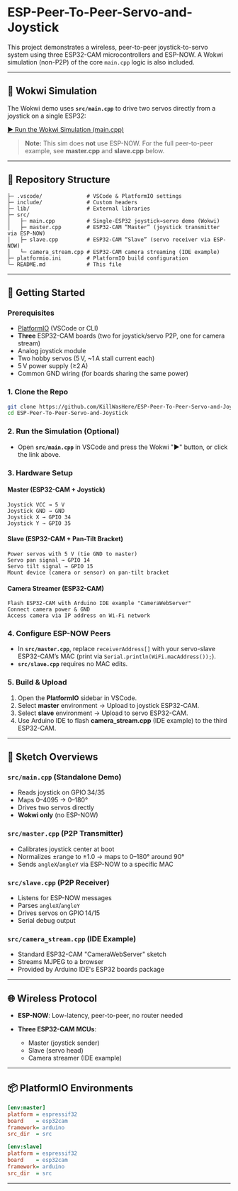 # ESP-Peer-To-Peer-Servo-and-Joystick

This project demonstrates a wireless, peer-to-peer joystick-to-servo system using three ESP32-CAM microcontrollers and ESP-NOW. A Wokwi simulation (non-P2P) of the core `main.cpp` logic is also included.

---

## 🔗 Wokwi Simulation

The Wokwi demo uses **`src/main.cpp`** to drive two servos directly from a joystick on a single ESP32:

[▶️ Run the Wokwi Simulation (main.cpp)](https://wokwi.com/projects/428278953614511105)

> **Note:** This sim does **not** use ESP-NOW. For the full peer-to-peer example, see **master.cpp** and **slave.cpp** below.

---

## 📁 Repository Structure

```
├─ .vscode/              # VSCode & PlatformIO settings
├─ include/              # Custom headers
├─ lib/                  # External libraries
├─ src/
│   ├─ main.cpp          # Single-ESP32 joystick→servo demo (Wokwi)
│   ├─ master.cpp        # ESP32-CAM “Master” (joystick transmitter via ESP-NOW)
│   ├─ slave.cpp         # ESP32-CAM “Slave” (servo receiver via ESP-NOW)
│   └─ camera_stream.cpp # ESP32-CAM camera streaming (IDE example)
├─ platformio.ini        # PlatformIO build configuration
└─ README.md             # This file
```

---

## 🚀 Getting Started

### Prerequisites

* [PlatformIO](https://platformio.org/) (VSCode or CLI)
* **Three** ESP32-CAM boards (two for joystick/servo P2P, one for camera stream)
* Analog joystick module
* Two hobby servos (5 V, \~1 A stall current each)
* 5 V power supply (≥2 A)
* Common GND wiring (for boards sharing the same power)

### 1. Clone the Repo

```bash
git clone https://github.com/KillWasHere/ESP-Peer-To-Peer-Servo-and-Joystick.git
cd ESP-Peer-To-Peer-Servo-and-Joystick
```

### 2. Run the Simulation (Optional)

* Open **`src/main.cpp`** in VSCode and press the Wokwi "▶️" button,
  or click the link above.

### 3. Hardware Setup

#### Master (ESP32-CAM + Joystick)

```
Joystick VCC → 5 V
Joystick GND → GND
Joystick X → GPIO 34
Joystick Y → GPIO 35
```

#### Slave (ESP32-CAM + Pan-Tilt Bracket)

```
Power servos with 5 V (tie GND to master)
Servo pan signal → GPIO 14
Servo tilt signal → GPIO 15
Mount device (camera or sensor) on pan-tilt bracket
```

#### Camera Streamer (ESP32-CAM)

```
Flash ESP32-CAM with Arduino IDE example "CameraWebServer"
Connect camera power & GND
Access camera via IP address on Wi-Fi network
```

### 4. Configure ESP-NOW Peers

* In **`src/master.cpp`**, replace `receiverAddress[]` with your servo-slave ESP32-CAM’s MAC (print via `Serial.println(WiFi.macAddress());`).
* **`src/slave.cpp`** requires no MAC edits.

### 5. Build & Upload

1. Open the **PlatformIO** sidebar in VSCode.
2. Select **master** environment → Upload to joystick ESP32-CAM.
3. Select **slave** environment → Upload to servo ESP32-CAM.
4. Use Arduino IDE to flash **camera\_stream.cpp** (IDE example) to the third ESP32-CAM.

---

## 📝 Sketch Overviews

### `src/main.cpp` (Standalone Demo)

* Reads joystick on GPIO 34/35
* Maps 0–4095 → 0–180°
* Drives two servos directly
* **Wokwi only** (no ESP-NOW)

### `src/master.cpp` (P2P Transmitter)

* Calibrates joystick center at boot
* Normalizes ±range to ±1.0 → maps to 0–180° around 90°
* Sends `angleX`/`angleY` via ESP-NOW to a specific MAC

### `src/slave.cpp` (P2P Receiver)

* Listens for ESP-NOW messages
* Parses `angleX`/`angleY`
* Drives servos on GPIO 14/15
* Serial debug output

### `src/camera_stream.cpp` (IDE Example)

* Standard ESP32-CAM "CameraWebServer" sketch
* Streams MJPEG to a browser
* Provided by Arduino IDE's ESP32 boards package

---

## 🌐 Wireless Protocol

* **ESP-NOW**: Low-latency, peer-to-peer, no router needed
* **Three ESP32-CAM MCUs**:

  * Master (joystick sender)
  * Slave (servo head)
  * Camera streamer (IDE example)

---

## 📦 PlatformIO Environments

```ini
[env:master]
platform = espressif32
board    = esp32cam
framework= arduino
src_dir  = src

[env:slave]
platform = espressif32
board    = esp32cam
framework= arduino
src_dir  = src
```

---
